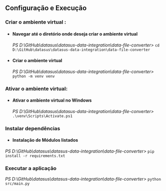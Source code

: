 ## Configuração e Execução

### Criar o ambiente virtual :
- #### Navegar até o diretório onde deseja criar o ambiente virtual
  *PS D:\GitHub\datasus\datasus-data-integration\data-file-converter>* ```cd D:\GitHub\datasus\datasus-data-integration\data-file-converter```
- #### Criar o ambiente virtual
  *PS D:\GitHub\datasus\datasus-data-integration\data-file-converter>* ```python -m venv venv```

### Ativar o ambiente virtual:
- #### Ativar o ambiente virtual no Windows
  *PS D:\GitHub\datasus\datasus-data-integration\data-file-converter>*  ```.\venv\Scripts\Activate.ps1```

### Instalar dependências
- #### Instalação de Módulos listados
*PS D:\GitHub\datasus\datasus-data-integration\data-file-converter>* ```pip install -r requirements.txt```

### Executar a aplicação
*PS D:\GitHub\datasus\datasus-data-integration\data-file-converter>* ```python src/main.py```
